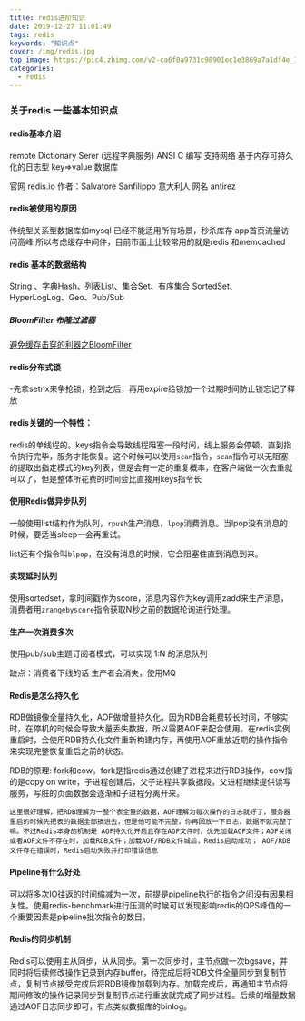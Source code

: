 ```yaml
---
title: redis进阶知识
date: 2019-12-27 11:01:49
tags: redis
keywords: "知识点"
cover: /img/redis.jpg
top_image: https://pic4.zhimg.com/v2-ca6f0a9731c98901ec1e3869a7a1df4e_1200x500.jpg
categories:
  - redis
---
```


### 关于redis 一些基本知识点

#### redis基本介绍

remote Dictionary Serer (远程字典服务) ANSI C 编写 支持网络 基于内存可持久化的日志型 key=>value 数据库

官网 redis.io   作者：Salvatore Sanfilippo 意大利人 网名 antirez

#### redis被使用的原因

  传统型关系型数据库如mysql 已经不能适用所有场景，秒杀库存 app首页流量访问高峰  所以考虑缓存中间件，目前市面上比较常用的就是redis 和memcached 

#### redis 基本的数据结构

String 、字典Hash、列表List、集合Set、有序集合 SortedSet、 HyperLogLog、Geo、Pub/Sub

##### BloomFilter 布隆过滤器

[避免缓存击穿的利器之BloomFilter](https://link.zhihu.com/?target=https%3A//juejin.im/post/5db69365518825645656c0de)

#### redis分布式锁

-先拿setnx来争抢锁，抢到之后，再用expire给锁加一个过期时间防止锁忘记了释放

#### redis关键的一个特性：

redis的单线程的。keys指令会导致线程阻塞一段时间，线上服务会停顿，直到指令执行完毕，服务才能恢复。这个时候可以使用`scan`指令，`scan`指令可以无阻塞的提取出指定模式的key列表，但是会有一定的重复概率，在客户端做一次去重就可以了，但是整体所花费的时间会比直接用keys指令长

#### 使用Redis做异步队列

一般使用list结构作为队列，`rpush`生产消息，`lpop`消费消息。当lpop没有消息的时候，要适当sleep一会再重试。

list还有个指令叫`blpop`，在没有消息的时候，它会阻塞住直到消息到来。

#### 实现延时队列

使用sortedset，拿时间戳作为score，消息内容作为key调用zadd来生产消息，消费者用`zrangebyscore`指令获取N秒之前的数据轮询进行处理。

#### 生产一次消费多次

使用pub/sub主题订阅者模式，可以实现 1:N 的消息队列

缺点：消费者下线的话 生产者会消失，使用MQ

#### Redis是怎么持久化

RDB做镜像全量持久化，AOF做增量持久化。因为RDB会耗费较长时间，不够实时，在停机的时候会导致大量丢失数据，所以需要AOF来配合使用。在redis实例重启时，会使用RDB持久化文件重新构建内存，再使用AOF重放近期的操作指令来实现完整恢复重启之前的状态。

RDB的原理: fork和cow。fork是指redis通过创建子进程来进行RDB操作，cow指的是copy on write，子进程创建后，父子进程共享数据段，父进程继续提供读写服务，写脏的页面数据会逐渐和子进程分离开来。

```
这里很好理解，把RDB理解为一整个表全量的数据，AOF理解为每次操作的日志就好了，服务器重启的时候先把表的数据全部搞进去，但是他可能不完整，你再回放一下日志，数据不就完整了嘛。不过Redis本身的机制是 AOF持久化开启且存在AOF文件时，优先加载AOF文件；AOF关闭或者AOF文件不存在时，加载RDB文件；加载AOF/RDB文件城后，Redis启动成功； AOF/RDB文件存在错误时，Redis启动失败并打印错误信息
```

#### Pipeline有什么好处

可以将多次IO往返的时间缩减为一次，前提是pipeline执行的指令之间没有因果相关性。使用redis-benchmark进行压测的时候可以发现影响redis的QPS峰值的一个重要因素是pipeline批次指令的数目。

#### Redis的同步机制

Redis可以使用主从同步，从从同步。第一次同步时，主节点做一次bgsave，并同时将后续修改操作记录到内存buffer，待完成后将RDB文件全量同步到复制节点，复制节点接受完成后将RDB镜像加载到内存。加载完成后，再通知主节点将期间修改的操作记录同步到复制节点进行重放就完成了同步过程。后续的增量数据通过AOF日志同步即可，有点类似数据库的binlog。